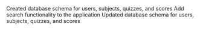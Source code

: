 Created database schema for users, subjects, quizzes, and scores
Add search functionality to the application
Updated database schema for users, subjects, quizzes, and scores